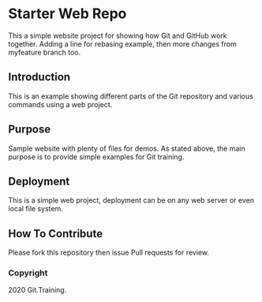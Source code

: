 # Starter Web Repo

This a simple website project for showing how Git and GitHub work together. 
Adding a line for rebasing example, then more changes from myfeature branch too.

## Introduction

This is an example showing different parts of the Git repository and
various commands using a web project.

## Purpose

Sample website with plenty of files for demos. As stated above, the main
purpose is to provide simple examples for Git training.

## Deployment

This is a simple web project, deployment can be on any web server or even
local file system.

## How To Contribute

Please fork this repository then issue Pull requests for review.

### Copyright

2020 Git.Training.
